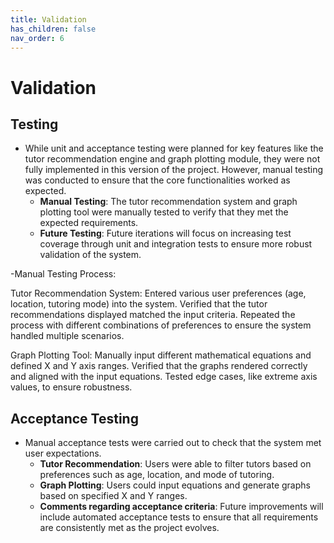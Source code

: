 ```yaml
---
title: Validation
has_children: false
nav_order: 6
---
```


# Validation

## Testing

- While unit and acceptance testing were planned for key features like the tutor recommendation engine and graph plotting module, they were not fully implemented in this version of the project. However, manual testing was conducted to ensure that the core functionalities worked as expected.
    - **Manual Testing**: The tutor recommendation system and graph plotting tool were manually tested to verify that they met the expected requirements.
    - **Future Testing**: Future iterations will focus on increasing test coverage through unit and integration tests to ensure more robust validation of the system.

-Manual Testing Process:

Tutor Recommendation System:
Entered various user preferences (age, location, tutoring mode) into the system.
Verified that the tutor recommendations displayed matched the input criteria.
Repeated the process with different combinations of preferences to ensure the system handled multiple scenarios.

Graph Plotting Tool:
Manually input different mathematical equations and defined X and Y axis ranges.
Verified that the graphs rendered correctly and aligned with the input equations.
Tested edge cases, like extreme axis values, to ensure robustness.

## Acceptance Testing

- Manual acceptance tests were carried out to check that the system met user expectations.
    - **Tutor Recommendation**: Users were able to filter tutors based on preferences such as age, location, and mode of tutoring.
    - **Graph Plotting**: Users could input equations and generate graphs based on specified X and Y ranges.
    - **Comments regarding acceptance criteria**: Future improvements will include automated acceptance tests to ensure that all requirements are consistently met as the project evolves.
